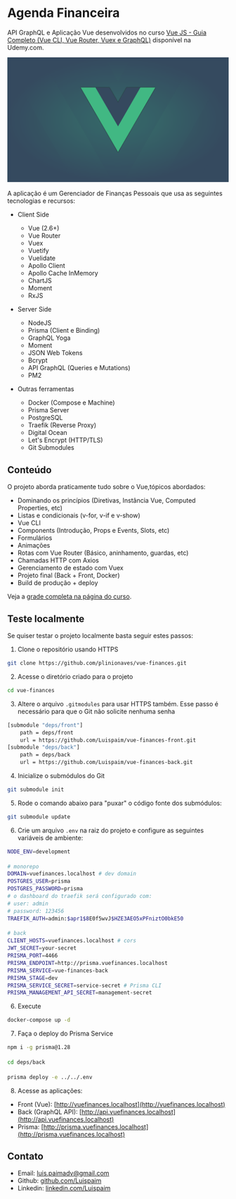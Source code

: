 # Agenda Financeira

API GraphQL e Aplicação Vue desenvolvidos no curso [Vue JS - Guia Completo (Vue CLI, Vue Router, Vuex e GraphQL)](https://www.udemy.com/course/vue-js-guia-completo/?couponCode=VUE_GITHUB) disponível na Udemy.com.

![Vue JS - Guia Completo (Vue CLI, Vue Router, Vuex e GraphQL)](static/course-official-cover.png)

A aplicação é um Gerenciador de Finanças Pessoais que usa as seguintes tecnologias e recursos:

* Client Side
  * Vue (2.6+)
  * Vue Router
  * Vuex
  * Vuetify
  * Vuelidate
  * Apollo Client
  * Apollo Cache InMemory
  * ChartJS
  * Moment
  * RxJS

* Server Side
  * NodeJS
  * Prisma (Client e Binding)
  * GraphQL Yoga
  * Moment
  * JSON Web Tokens
  * Bcrypt
  * API GraphQL (Queries e Mutations)
  * PM2

* Outras ferramentas
  * Docker (Compose e Machine)
  * Prisma Server
  * PostgreSQL
  * Traefik (Reverse Proxy)
  * Digital Ocean
  * Let's Encrypt (HTTP/TLS)
  * Git Submodules

## Conteúdo

O projeto aborda praticamente tudo sobre o Vue,tópicos abordados:

* Dominando os princípios (Diretivas, Instância Vue, Computed Properties, etc)
* Listas e condicionais (v-for, v-if e v-show)
* Vue CLI
* Components (Introdução, Props e Events, Slots, etc)
* Formulários
* Animações
* Rotas com Vue Router (Básico, aninhamento, guardas, etc)
* Chamadas HTTP com Axios
* Gerenciamento de estado com Vuex
* Projeto final (Back + Front, Docker)
* Build de produção + deploy

Veja a [grade completa na página do curso](https://www.udemy.com/course/vue-js-guia-completo/?couponCode=VUE_GITHUB).

## Teste localmente

Se quiser testar o projeto localmente basta seguir estes passos:

1. Clone o repositório usando HTTPS
```bash
git clone https://github.com/plinionaves/vue-finances.git
```

2. Acesse o diretório criado para o projeto
```bash
cd vue-finances
```

3. Altere o arquivo `.gitmodules` para usar HTTPS também. Esse passo é necessário para que o Git não solicite nenhuma senha
```bash
[submodule "deps/front"]
	path = deps/front
	url = https://github.com/Luispaim/vue-finances-front.git
[submodule "deps/back"]
	path = deps/back
	url = https://github.com/Luispaim/vue-finances-back.git
```

4. Inicialize o submódulos do Git
```bash
git submodule init
```

5. Rode o comando abaixo para "puxar" o código fonte dos submódulos:
```bash
git submodule update
```

6. Crie um arquivo `.env` na raiz do projeto e configure as seguintes variáveis de ambiente:

```bash
NODE_ENV=development

# monorepo
DOMAIN=vuefinances.localhost # dev domain
POSTGRES_USER=prisma
POSTGRES_PASSWORD=prisma
# o dashboard do traefik será configurado com:
# user: admin
# password: 123456
TRAEFIK_AUTH=admin:$apr1$8E0f5wvJ$HZE3AEO5xPFniztO0bkE50

# back
CLIENT_HOSTS=vuefinances.localhost # cors
JWT_SECRET=your-secret
PRISMA_PORT=4466
PRISMA_ENDPOINT=http://prisma.vuefinances.localhost
PRISMA_SERVICE=vue-finances-back
PRISMA_STAGE=dev
PRISMA_SERVICE_SECRET=service-secret # Prisma CLI
PRISMA_MANAGEMENT_API_SECRET=management-secret
```

6. Execute
```bash
docker-compose up -d
```

7. Faça o deploy do Prisma Service
```bash
npm i -g prisma@1.28

cd deps/back

prisma deploy -e ../../.env
```

8. Acesse as aplicações:
  * Front (Vue): [http://vuefinances.localhost](http://vuefinances.localhost)
  * Back (GraphQL API): [http://api.vuefinances.localhost](http://api.vuefinances.localhost)
  * Prisma: [http://prisma.vuefinances.localhost](http://prisma.vuefinances.localhost)


## Contato

* Email: [luis.paimadv@gmail.com](mailto:luis.paimadv@gmail.com)
* Github: [github.com/Luispaim](https://github.com/Luispaim)
* Linkedin: [linkedin.com/Luispaim](https://www.linkedin.com/in/lu%C3%ADs-paim-5aa427188/)
